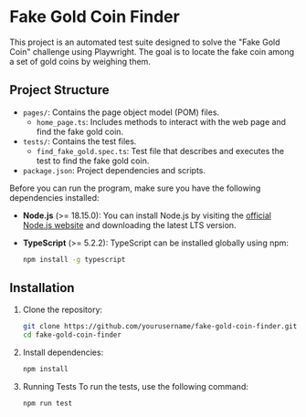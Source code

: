 # Fake Gold Coin Finder

This project is an automated test suite designed to solve the "Fake Gold Coin" challenge using Playwright. The goal is to locate the fake coin among a set of gold coins by weighing them.

## Project Structure

- `pages/`: Contains the page object model (POM) files.
  - `home_page.ts`: Includes methods to interact with the web page and find the fake gold coin.
- `tests/`: Contains the test files.
  - `find_fake_gold.spec.ts`: Test file that describes and executes the test to find the fake gold coin.
- `package.json`: Project dependencies and scripts.

Before you can run the program, make sure you have the following dependencies installed:

- **Node.js** (>= 18.15.0): You can install Node.js by visiting the [official Node.js website](https://nodejs.org/) and downloading the latest LTS version.
  
- **TypeScript** (>= 5.2.2): TypeScript can be installed globally using npm:

  ```bash
  npm install -g typescript
## Installation

1. Clone the repository:

   ```bash
   git clone https://github.com/yourusername/fake-gold-coin-finder.git
   cd fake-gold-coin-finder
2. Install dependencies:
    ```bash
    npm install
3. Running Tests
To run the tests, use the following command:
    ```bash
    npm run test
